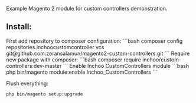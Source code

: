 Example Magento 2 module for custom controllers demonstration.

<h2>Install:</h2>
First add repository to composer configuration:
```bash
composer config repositories.inchoocustomcontroller vcs git@github.com:zoransalamun/magento2-custom-controllers.git
```
Require new package with composer:
```bash
composer require inchoo/custom-controllers:dev-master
```
Enable Inchoo CustomControllers module
```bash
php bin/magento module:enable Inchoo_CustomControllers
```

Flush everything:
```bash
php bin/magento setup:upgrade
```
